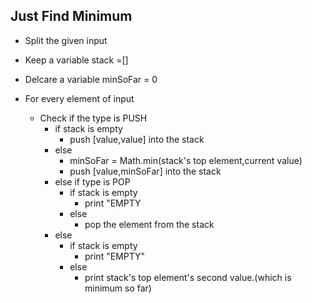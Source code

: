 ## Just Find Minimum

- Split the given input 

- Keep a variable stack =[]

- Delcare a variable minSoFar  = 0

- For every element of input

  - Check if the type is PUSH	
    - if stack is empty
      -  push  [value,value] into the stack
    - else
      - minSoFar = Math.min(stack's top element,current value)
      - push [value,minSoFar] into the stack
    - else if type is POP
      - if stack is empty
        - print "EMPTY
      - else
        - pop the element from the stack
    - else
      - if stack is empty 
        - print "EMPTY"
      - else 
        - print stack's top element's second value.(which is minimum so far)

   	